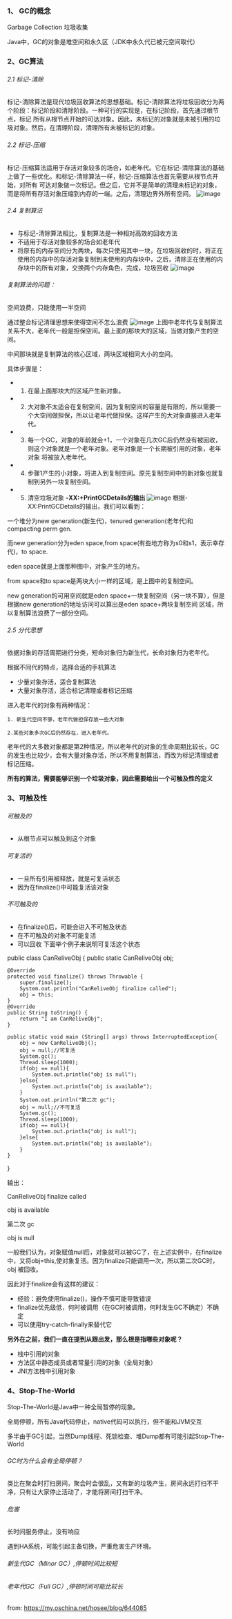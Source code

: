 ### 1、 GC的概念
Garbage Collection 垃圾收集

Java中，GC的对象是堆空间和永久区（JDK中永久代已被元空间取代）

### 2、GC算法
###### 2.1 标记-清除
标记-清除算法是现代垃圾回收算法的思想基础。标记-清除算法将垃圾回收分为两个阶段：标记阶段和清除阶段。一种可行的实现是，在标记阶段，首先通过根节点，标记
所有从根节点开始的可达对象。因此，未标记的对象就是未被引用的垃圾对象。然后，在清理阶段，清理所有未被标记的对象。
###### 2.2 标记-压缩
标记-压缩算法适用于存活对象较多的场合，如老年代。它在标记-清除算法的基础上做了一些优化。和标记-清除算法一样，标记-压缩算法也首先需要从根节点开始，对所有
可达对象做一次标记。但之后，它并不是简单的清理未标记的对象，而是将所有存活对象压缩到内存的一端。之后，清理边界外所有空间。
![image](https://github.com/bertcodes/ability/blob/master/jvm/image/GC-1th.png)
###### 2.4 复制算法
* 与标记-清除算法相比，复制算法是一种相对高效的回收方法
* 不适用于存活对象较多的场合如老年代
* 将原有的内存空间分为两块，每次只使用其中一块，在垃圾回收的时，将正在使用的内存中的存活对象复制到未使用的内存块中，之后，清除正在使用的内存块中的所有对象，交换两个内存角色，完成，垃圾回收
![image](https://github.com/bertcodes/ability/blob/master/jvm/image/GC-2th.png)
###### 复制算法的问题：

空间浪费，只能使用一半空间

通过整合标记清理思想来使得空间不怎么浪费
![image](https://github.com/bertcodes/ability/blob/master/jvm/image/GC-3th.png)
上图中老年代与复制算法关系不大，老年代一般是担保空间。最上面的那块大的区域，当做对象产生的空间。

中间那块就是复制算法的核心区域，两块区域相同大小的空间。

具体步骤是：
* 1. 在最上面那块大的区域产生新对象。
* 2. 大对象不太适合在复制空间，因为复制空间的容量是有限的，所以需要一个大空间做担保，所以让老年代做担保。这样产生的大对象直接进入老年代。
* 3. 每一个GC，对象的年龄就会+1，一个对象在几次GC后仍然没有被回收，则这个对象就是一个老年对象。老年对象是一个长期被引用的对象，老年对象
将被放入老年代。
* 4. 步骤1产生的小对象，将进入到复制空间。原先复制空间中的新对象也就复制到另外一块复制空间。
* 5. 清空垃圾对象
<b>-XX:+PrintGCDetails的输出</b>
![image](https://github.com/bertcodes/ability/blob/master/jvm/image/GC-4th.png)
根据-XX:PrintGCDetails的输出，我们可以看到：

一个堆分为new generation(新生代)，tenured generation(老年代)和compacting perm gen.

而new generation分为eden space,from space(有些地方称为s0和s1，表示幸存代)，to space.

eden space就是上面那种图中，对象产生的地方。

from space和to space是两块大小一样的区域，是上图中的复制空间。

new generation的可用空间就是eden space+一块复制空间（另一块不算），但是根据new generation的地址访问可以算出是eden space+两块复制空间
区域，所以复制算法浪费了一部分空间。
###### 2.5 分代思想
依据对象的存活周期进行分类，短命对象归为新生代，长命对象归为老年代。

根据不同代的特点，选择合适的手机算法
* 少量对象存活，适合复制算法
* 大量对象存活，适合标记清理或者标记压缩

进入老年代的对象有两种情况：
    
    1. 新生代空间不够，老年代做担保存放一些大对象
    
    2.某些对象多次GC后仍然存在，进入老年代。

老年代的大多数对象都是第2种情况，所以老年代的对象的生命周期比较长，GC的发生也比较少，会有大量对象存活，所以不用复制算法，而改为标记清理或者
标记压缩。

<b>所有的算法，需要能够识别一个垃圾对象，因此需要给出一个可触及性的定义</b>
### 3、可触及性
###### 可触及的
* 从根节点可以触及到这个对象
###### 可复活的
* 一旦所有引用被释放，就是可复活状态
* 因为在finalize()中可能复活该对象
###### 不可触及的
* 在finalize()后，可能会进入不可触及状态
* 在不可触及的对象不可能复活
* 可以回收
下面举个例子来说明可复活这个状态

public class CanReliveObj {
    public static CanReliveObj obj;

    @Override
    protected void finalize() throws Throwable {
        super.finalize();
        System.out.println("CanReliveObj finalize called");
        obj = this;
    }
    @Override
    public String toString() {
        return "I am CanReliveObj";
    }

    public static void main (String[] args) throws InterruptedException{
        obj = new CanReliveObj();
        obj = null;//可复活
        System.gc();
        Thread.sleep(1000);
        if(obj == null){
            System.out.println("obj is null");
        }else{
            System.out.println("obj is available");
        }
        System.out.println("第二次 gc");
        obj = null;//不可复活
        System.gc();
        Thread.sleep(1000);
        if(obj == null){
            System.out.println("obj is null");
        }else{
            System.out.println("obj is available");
        }
    }
}

输出：

CanReliveObj finalize called

obj is available

第二次 gc

obj is null

一般我们认为，对象赋值null后，对象就可以被GC了，在上述实例中，在finalize中，又将obj=this,使对象复活。因为finalize只能调用一次，所以第二次GC时，obj
被回收。

因此对于finalize会有这样的建议：
* 经验：避免使用finalize()，操作不慎可能导致错误
* finalize优先级低，何时被调用（在GC时被调用，何时发生GC不确定）不确定
* 可以使用try-catch-finally来替代它

<b>另外在之前，我们一直在提到从跟出发，那么根是指哪些对象呢？</b>

* 栈中引用的对象
* 方法区中静态成员或者常量引用的对象（全局对象）
* JNI方法栈中引用对象

### 4、Stop-The-World
Stop-The-World是Java中一种全局暂停的现象。

全局停顿，所有Java代码停止，native代码可以执行，但不能和JVM交互

多半由于GC引起，当然Dump线程、死锁检查、堆Dump都有可能引起Stop-The-World
###### GC时为什么会有全局停顿？
类比在聚会时打扫房间，聚会时会很乱，又有新的垃圾产生，房间永远打扫不干净，只有让大家停止活动了，才能将房间打扫干净。
###### 危害
长时间服务停止，没有响应

遇到HA系统，可能引起主备切换，严重危害生产环境。

###### 新生代GC（Minor GC）,停顿时间比较短
###### 老年代GC（Full GC）,停顿时间可能比较长

from: https://my.oschina.net/hosee/blog/644085



  





